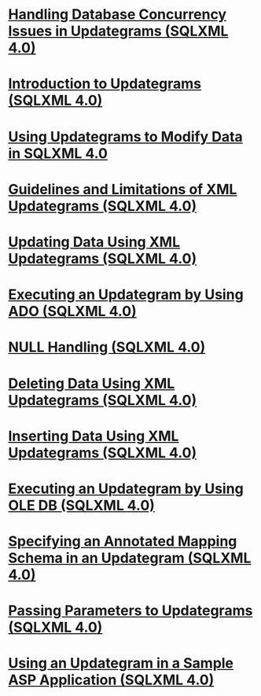 # [Handling Database Concurrency Issues in Updategrams (SQLXML 4.0)](handling-database-concurrency-issues-in-updategrams-sqlxml-4.0.md)
# [Introduction to Updategrams (SQLXML 4.0)](introduction-to-updategrams-sqlxml-4.0.md)
# [Using Updategrams to Modify Data in SQLXML 4.0](using-updategrams-to-modify-data-in-sqlxml-4.0.md)
# [Guidelines and Limitations of XML Updategrams (SQLXML 4.0)](guidelines-and-limitations-of-xml-updategrams-sqlxml-4.0.md)
# [Updating Data Using XML Updategrams (SQLXML 4.0)](updating-data-using-xml-updategrams-sqlxml-4.0.md)
# [Executing an Updategram by Using ADO (SQLXML 4.0)](executing-an-updategram-by-using-ado-sqlxml-4.0.md)
# [NULL Handling (SQLXML 4.0)](null-handling-sqlxml-4.0.md)
# [Deleting Data Using XML Updategrams (SQLXML 4.0)](deleting-data-using-xml-updategrams-sqlxml-4.0.md)
# [Inserting Data Using XML Updategrams (SQLXML 4.0)](inserting-data-using-xml-updategrams-sqlxml-4.0.md)
# [Executing an Updategram by Using OLE DB (SQLXML 4.0)](executing-an-updategram-by-using-ole-db-sqlxml-4.0.md)
# [Specifying an Annotated Mapping Schema in an Updategram (SQLXML 4.0)](specifying-an-annotated-mapping-schema-in-an-updategram-sqlxml-4.0.md)
# [Passing Parameters to Updategrams (SQLXML 4.0)](passing-parameters-to-updategrams-sqlxml-4.0.md)
# [Using an Updategram in a Sample ASP Application (SQLXML 4.0)](using-an-updategram-in-a-sample-asp-application-sqlxml-4.0.md)
